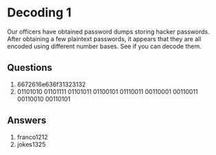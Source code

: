 # Decoding 1
Our officers have obtained password dumps storing hacker passwords. After obtaining a few plaintext passwords, it appears that they are all encoded using different number bases. See if you can decode them.

## Questions
1. 6672616e636f31323132
2. 01101010 01101111 01101011 01100101 01110011 00110001 00110011 00110010 00110101

## Answers
1. franco1212
2. jokes1325
